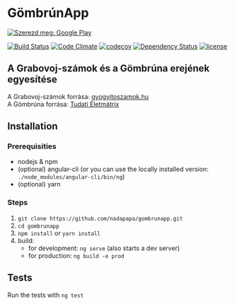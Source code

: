 # GömbrúnApp  

[![Szerezd meg: Google Play](https://play.google.com/intl/en_us/badges/images/generic/hu_badge_web_generic.png)](https://play.google.com/store/apps/details?id=org.nadapapa.gombrunapp)  

[![Build Status](https://travis-ci.org/nadapapa/gombrunapp.svg?branch=master)](https://travis-ci.org/nadapapa/gombrunapp)
[![Code Climate](https://codeclimate.com/github/nadapapa/gombrunapp/badges/gpa.svg)](https://codeclimate.com/github/nadapapa/gombrunapp)
[![codecov](https://codecov.io/gh/nadapapa/gombrunapp/branch/master/graph/badge.svg)](https://codecov.io/gh/nadapapa/gombrunapp)
[![Dependency Status](https://www.versioneye.com/user/projects/589b655b6a7781003a579fa5/badge.svg?style=flat-square)](https://www.versioneye.com/user/projects/589b655b6a7781003a579fa5)
[![license](https://img.shields.io/github/license/mashape/apistatus.svg)](https://github.com/nadapapa/gombrunapp/blob/master/LICENSE)

## A Grabovoj-számok és a Gömbrúna erejének egyesítése  

A Grabovoj-számok forrása: [gyogyitoszamok.hu](http://gyogyitoszamok.hu)  
A Gömbrúna forrása: [Tudati Életmátrix](http://tudatieletmatrix.com/post/129339644986/agombruna)

## Installation
### Prerequisities
- nodejs & npm
- (optional) angular-cli (or you can use the locally installed version: `./node_modules/angular-cli/bin/ng`)
- (optional) yarn

### Steps
1. `git clone https://github.com/nadapapa/gombrunapp.git`
2. `cd gombrunapp`
3. `npm install` or `yarn install`
4. build: 
    - for development: `ng serve` (also starts a dev server)
    - for production: `ng build -e prod`

## Tests

Run the tests with `ng test`


